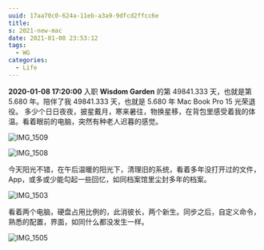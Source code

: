 ```yaml
---
uuid: 17aa70c0-624a-11eb-a3a9-9dfcd2ffcc6e
title:
s: 2021-new-mac
date: 2021-01-08 23:53:12
tags:
  - WG
categories:
  - Life
---
```


**2020-01-08 17:20:00** 入职 **Wisdom Garden** 的第 49841.333 天，也就是第 5.680 年。陪伴了我 49841.333 天，也就是 5.680 年 Mac Book Pro 15 光荣退役。 多少个日日夜夜，披星戴月，寒来暑往，物换星移，在背包里感受着我的体温。看着眼前的电脑，突然有种老人迟暮的感觉。

![IMG_1509](https://blog-assets.liupei.xin/assets/2021-new-mac/IMG_1509.jpg-public)

![IMG_1508](https://blog-assets.liupei.xin/assets/2021-new-mac/IMG_1508.jpg-public)



今天阳光不错，在午后温暖的阳光下，清理旧的系统，看着多年没打开过的文件，App，或多或少能勾起一些回忆，如同档案馆里尘封多年的档案。

![IMG_1503](https://blog-assets.liupei.xin/assets/2021-new-mac/IMG_1503.jpg-public)

看着两个电脑，硬盘占用比例的，此消彼长，两个新生。同步之后，自定义命令，熟悉的配置，界面，如同什么都没发生一样。

![IMG_1505](https://blog-assets.liupei.xin/assets/2021-new-mac/IMG_1505.jpg-public)
